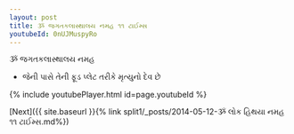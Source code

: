 ```yaml
---
layout: post
title: ૐ જગતકલાસ્થાલય નમહ ૧૧ ટાઈમ્સ
youtubeId: 0nUJMuspyRo
---
```

 
 
 ૐ જગતકલાસ્થાલય નમહ  
 
 -  જેની પાસે તેની ફૂડ પ્લેટ તરીકે મૃત્યુનો દેવ છે 
 
  
 
  
 
 
 
 
 
 


{% include youtubePlayer.html id=page.youtubeId %}
 
[Next]({{ site.baseurl }}{% link  split1/_posts/2014-05-12-ૐ લોક હિથયા નમહ ૧૧ ટાઈમ્સ.md%})
 
